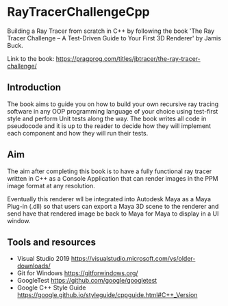 # RayTracerChallengeCpp

Building a Ray Tracer from scratch in C++ by following the book 'The Ray Tracer Challenge – A Test-Driven Guide to Your First 3D Renderer' by Jamis Buck.

Link to the book: <https://pragprog.com/titles/jbtracer/the-ray-tracer-challenge/>

## Introduction

The book aims to guide you on how to build your own recursive ray tracing software in any OOP programming language of your choice using test-first style and perform Unit tests along the way.
The book writes all code in pseudocode and it is up to the reader to decide how they will implement each component and how they will run their tests.

## Aim

The aim after completing this book is to have a fully functional ray tracer written in C++ as a Console Application that can render images in the PPM image format at any resolution.

Eventually this renderer wll be integrated into Autodesk Maya as a Maya Plug-in (.dll) so that users can export a Maya 3D scene to the renderer and send have that rendered image be back to Maya for Maya to display in a UI window.

## Tools and resources

- Visual Studio 2019 <https://visualstudio.microsoft.com/vs/older-downloads/>
- Git for Windows <https://gitforwindows.org/>
- GoogleTest <https://github.com/google/googletest>
- Google C++ Style Guide <https://google.github.io/styleguide/cppguide.html#C++_Version>
